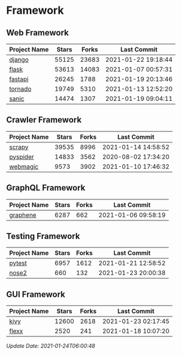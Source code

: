 # Framework

## Web Framework
| Project Name | Stars | Forks | Last Commit |
| ------------ | ----- | ----- | ----------- |
| [django](https://github.com/django/django) | 55125 | 23683 | 2021-01-22 19:18:44 |
| [flask](https://github.com/pallets/flask) | 53613 | 14083 | 2021-01-07 00:57:31 |
| [fastapi](https://github.com/tiangolo/fastapi) | 26245 | 1788 | 2021-01-19 20:13:46 |
| [tornado](https://github.com/tornadoweb/tornado) | 19749 | 5310 | 2021-01-13 12:52:20 |
| [sanic](https://github.com/sanic-org/sanic) | 14474 | 1307 | 2021-01-19 09:04:11 |

## Crawler Framework
| Project Name | Stars | Forks | Last Commit |
| ------------ | ----- | ----- | ----------- |
| [scrapy](https://github.com/scrapy/scrapy) | 39535 | 8996 | 2021-01-14 14:58:52 |
| [pyspider](https://github.com/binux/pyspider) | 14833 | 3562 | 2020-08-02 17:34:20 |
| [webmagic](https://github.com/code4craft/webmagic) | 9573 | 3902 | 2021-01-10 17:46:32 |

## GraphQL Framework
| Project Name | Stars | Forks | Last Commit |
| ------------ | ----- | ----- | ----------- |
| [graphene](https://github.com/graphql-python/graphene) | 6287 | 662 | 2021-01-06 09:58:19 |

## Testing Framework
| Project Name | Stars | Forks | Last Commit |
| ------------ | ----- | ----- | ----------- |
| [pytest](https://github.com/pytest-dev/pytest) | 6957 | 1612 | 2021-01-21 12:58:52 |
| [nose2](https://github.com/nose-devs/nose2) | 660 | 132 | 2021-01-23 20:00:38 |

## GUI Framework
| Project Name | Stars | Forks | Last Commit |
| ------------ | ----- | ----- | ----------- |
| [kivy](https://github.com/kivy/kivy) | 12600 | 2618 | 2021-01-23 02:17:45 |
| [flexx](https://github.com/flexxui/flexx) | 2520 | 241 | 2021-01-18 10:07:20 |

*Update Date: 2021-01-24T06:00:48*